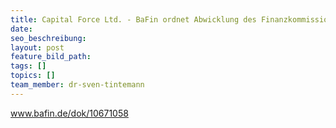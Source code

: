 ```yaml
---
title: Capital Force Ltd. - BaFin ordnet Abwicklung des Finanzkommissionsgeschäfts an
date:
seo_beschreibung:
layout: post
feature_bild_path:
tags: []
topics: []
team_member: dr-sven-tintemann
---
```


www.bafin.de/dok/10671058